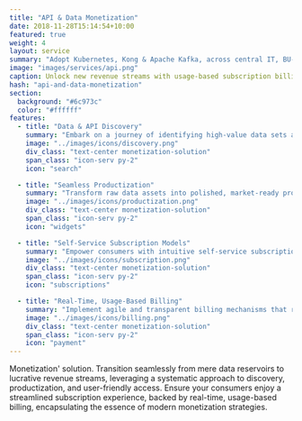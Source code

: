 ```yaml
---
title: "API & Data Monetization"
date: 2018-11-28T15:14:54+10:00
featured: true
weight: 4
layout: service
summary: "Adopt Kubernetes, Kong & Apache Kafka, across central IT, BU-wide and project deployments."
image: "images/services/api.png"
caption: Unlock new revenue streams with usage-based subscription billing for API & Data Products
hash: "api-and-data-monetization"
section:
  background: "#6c973c"
  color: "#ffffff"
features:
  - title: "Data & API Discovery"
    summary: "Embark on a journey of identifying high-value data sets and APIs, setting the stage for potent monetization strategies."
    image: "../images/icons/discovery.png"
    div_class: "text-center monetization-solution"
    span_class: "icon-serv py-2"
    icon: "search"

  - title: "Seamless Productization"
    summary: "Transform raw data assets into polished, market-ready products, optimizing them for varied consumer needs and maximizing revenue potential."
    image: "../images/icons/productization.png"
    div_class: "text-center monetization-solution"
    span_class: "icon-serv py-2"
    icon: "widgets"

  - title: "Self-Service Subscription Models"
    summary: "Empower consumers with intuitive self-service subscription portals, ensuring frictionless access to data products and API services."
    image: "../images/icons/subscription.png"
    div_class: "text-center monetization-solution"
    span_class: "icon-serv py-2"
    icon: "subscriptions"

  - title: "Real-Time, Usage-Based Billing"
    summary: "Implement agile and transparent billing mechanisms that resonate with modern consumption patterns, capitalizing on real-time usage metrics for optimal monetization."
    image: "../images/icons/billing.png"
    div_class: "text-center monetization-solution"
    span_class: "icon-serv py-2"
    icon: "payment"
---
```


Monetization' solution. Transition seamlessly from mere data reservoirs to lucrative revenue streams, leveraging a systematic approach to discovery, productization, and user-friendly access. Ensure your consumers enjoy a streamlined subscription experience, backed by real-time, usage-based billing, encapsulating the essence of modern monetization strategies.
